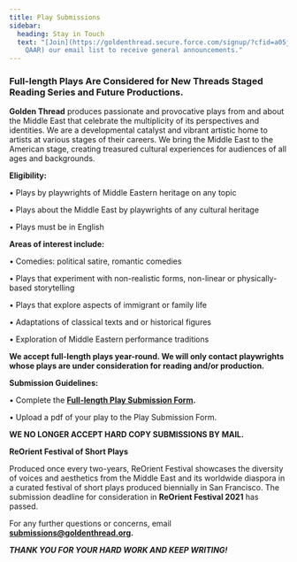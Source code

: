 ```yaml
---
title: Play Submissions
sidebar:
  heading: Stay in Touch
  text: "[Join](https://goldenthread.secure.force.com/signup/?cfid=a05j000000Lsdh\
    QAAR) our email list to receive general announcements."
---
```

### Full-length Plays Are Considered for New Threads Staged Reading Series and Future Productions.

**Golden Thread** produces passionate and provocative plays from and about the Middle East that celebrate the multiplicity of its perspectives and identities. We are a developmental catalyst and vibrant artistic home to artists at various stages of their careers. We bring the Middle East to the American stage, creating treasured cultural experiences for audiences of all ages and backgrounds.

**Eligibility:**

• Plays by playwrights of Middle Eastern heritage on any topic

• Plays about the Middle East by playwrights of any cultural heritage

• Plays must be in English

**Areas of interest include:**

• Comedies: political satire, romantic comedies

• Plays that experiment with non-realistic forms, non-linear or physically-based storytelling

• Plays that explore aspects of immigrant or family life

• Adaptations of classical texts and or historical figures

• Exploration of Middle Eastern performance traditions

**We accept full-length plays year-round. We will only contact playwrights whose plays are under consideration for reading and/or production.**

**Submission Guidelines:**

• Complete the **[Full-length Play Submission Form](https://docs.google.com/forms/d/1Ua9S_ZfcK_dIM6Bh3rJ4tf7wWjEyMgTF9aCVbl5co_Q/edit).**

• Upload a pdf of your play to the Play Submission Form.

**WE NO LONGER ACCEPT HARD COPY SUBMISSIONS BY MAIL.**

**ReOrient Festival of Short Plays**

Produced once every two-years, ReOrient Festival showcases the diversity of voices and aesthetics from the Middle East and its worldwide diaspora in a curated festival of short plays produced biennially in San Francisco. The submission deadline for consideration in **ReOrient Festival 2021** has passed. 

For any further questions or concerns, email **submissions@goldenthread.org.**

***THANK YOU FOR YOUR HARD WORK AND KEEP WRITING!***